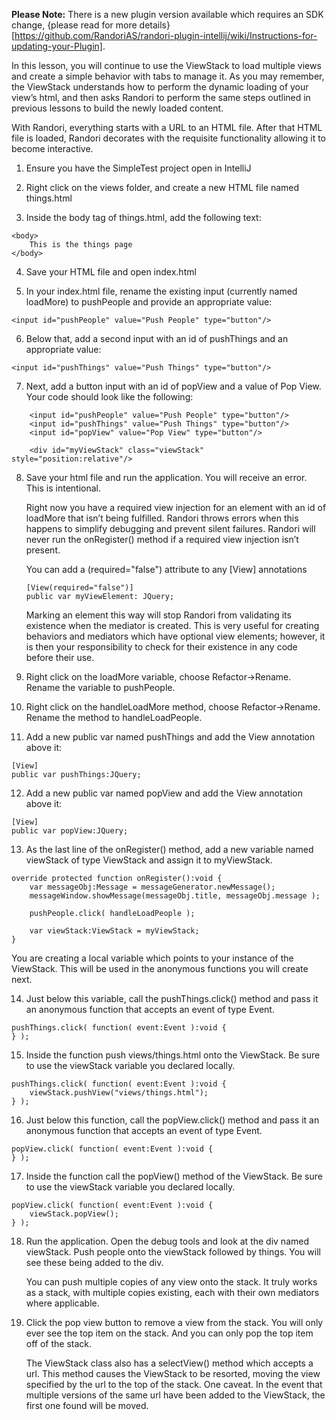 <b>Please Note:</b> There is a new plugin version available which requires an SDK change, {please read for more details}[https://github.com/RandoriAS/randori-plugin-intellij/wiki/Instructions-for-updating-your-Plugin].

In this lesson, you will continue to use the ViewStack to load multiple views and create a simple behavior with tabs to manage it. As you may remember, the ViewStack understands how to perform the dynamic loading of your view’s html, and then asks Randori to perform the same steps outlined in previous lessons to build the newly loaded content.

With Randori, everything starts with a URL to an HTML file. After that HTML file is loaded, Randori decorates with the requisite functionality allowing it to become interactive.

1. Ensure you have the SimpleTest project open in IntelliJ

2. Right click on the views folder, and create a new HTML file named things.html

3. Inside the body tag of things.html, add the following text:
```
<body>
    This is the things page
</body>
```
4. Save your HTML file and open index.html

5. In your index.html file, rename the existing input (currently named loadMore) to pushPeople and provide an appropriate value:
```
<input id="pushPeople" value="Push People" type="button"/>
```

6. Below that, add a second input with an id of pushThings and an appropriate value:
```
<input id="pushThings" value="Push Things" type="button"/>
```

7. Next, add a button input with an id of popView and a value of Pop View. Your code should look like the following:
```
    <input id="pushPeople" value="Push People" type="button"/>
    <input id="pushThings" value="Push Things" type="button"/>
    <input id="popView" value="Pop View" type="button"/>

    <div id="myViewStack" class="viewStack" style="position:relative"/>
```
8. Save your html file and run the application. You will receive an error. This is intentional.

   Right now you have a required view injection for an element with an id of loadMore that isn’t being fulfilled. Randori throws errors when this happens to simplify debugging and prevent silent failures. Randori will never run the onRegister() method if a required view injection isn’t present.

   You can add a (required="false") attribute to any [View] annotations

   ```
   [View(required="false")]
   public var myViewElement: JQuery;
   ```

   Marking an element this way will stop Randori from validating its existence when the mediator is created. This is very useful for creating behaviors and mediators which have optional view elements; however, it is then your responsibility to check for their existence in any code before their use.

9. Right click on the loadMore variable, choose Refactor->Rename. Rename the variable to pushPeople. 

10. Right click on the handleLoadMore method, choose Refactor->Rename. Rename the method to handleLoadPeople. 

11. Add a new public var named pushThings and add the View annotation above it:
```
[View]
public var pushThings:JQuery;
```

12. Add a new public var named popView and add the View annotation above it:
```
[View]
public var popView:JQuery;
```

13. As the last line of the onRegister() method, add a new variable named viewStack of type ViewStack and assign it to myViewStack.
```
override protected function onRegister():void {
	var messageObj:Message = messageGenerator.newMessage();
	messageWindow.showMessage(messageObj.title, messageObj.message );

	pushPeople.click( handleLoadPeople );

	var viewStack:ViewStack = myViewStack;
}
```
You are creating a local variable which points to your instance of the ViewStack. This will be used in the anonymous functions you will create next.

14. Just below this variable, call the pushThings.click() method and pass it an anonymous function that accepts an event of type Event.
```
pushThings.click( function( event:Event ):void {
} );
```
15. Inside the function push views/things.html onto the ViewStack. Be sure to use the viewStack variable you declared locally.
```
pushThings.click( function( event:Event ):void {
	viewStack.pushView("views/things.html");
} );
```
16. Just below this function, call the popView.click() method and pass it an anonymous function that accepts an event of type Event.
```
popView.click( function( event:Event ):void {
} );
```

17. Inside the function call the popView() method of the ViewStack. Be sure to use the viewStack variable you declared locally.
```
popView.click( function( event:Event ):void {
	viewStack.popView();
} );
```
18. Run the application. Open the debug tools and look at the div named viewStack. Push people onto the viewStack followed by things. You will see these being added to the div.

    You can push multiple copies of any view onto the stack. It truly works as a stack, with multiple copies existing, each with their own mediators where applicable.

19. Click the pop view button to remove a view from the stack. 
You will only ever see the top item on the stack. And you can only pop the top item off of the stack.

    The ViewStack class also has a selectView() method which accepts a url. This method causes the ViewStack to be resorted, moving the view specified by the url to the top of the stack. One caveat. In the event that multiple versions of the same url have been added to the ViewStack, the first one found will be moved. 